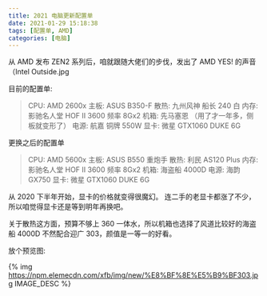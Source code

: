 ```yaml
---
title: 2021 电脑更新配置单
date: 2021-01-29 15:18:38
tags: [配置单, AMD]
categories: [电脑]
---
```


从 AMD 发布 ZEN2 系列后，咱就跟随大佬们的步伐，发出了 AMD YES! 的声音（Intel Outside.jpg

<!--more-->

目前的配置单:

> CPU:  AMD 2600x
> 主板: ASUS B350-F
> 散热: 九州风神 船长 240 白
> 内存: 影驰名人堂 HOF II 3600 频率 8Gx2
> 机箱: 先马塞恩 （用了才一年多，侧板就变形了）
> 电源: 航嘉 铜牌 550W
> 显卡: 微星 GTX1060 DUKE 6G

更换之后的配置单

> CPU:  AMD 5600x
> 主板: ASUS B550 重炮手
> 散热: 利民 AS120 Plus
> 内存: 影驰名人堂 HOF II 3600 频率 8Gx2
> 机箱: 海盗船 4000D
> 电源: 海韵 GX750
> 显卡: 微星 GTX1060 DUKE 6G

从 2020 下半年开始，显卡的价格就变得很魔幻。
连二手的老显卡都涨了不少，所以咱觉得显卡还是等到明年再换吧。

关于散热这方面，预算不够上 360 一体水，所以机箱也选择了风道比较好的海盗船 4000D
不然配合迎广 303，颜值是一等一的好看。

放个预览图:

{% img https://npm.elemecdn.com/xfb/img/new/%E8%BF%8E%E5%B9%BF303.jpg IMAGE_DESC %}
